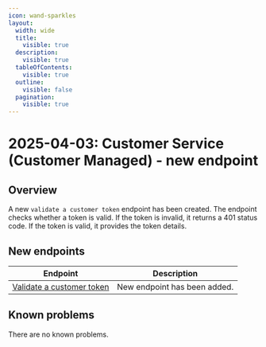 ```yaml
---
icon: wand-sparkles
layout:
  width: wide
  title:
    visible: true
  description:
    visible: true
  tableOfContents:
    visible: true
  outline:
    visible: false
  pagination:
    visible: true
---
```


# 2025-04-03: Customer Service (Customer Managed) - new endpoint

## Overview

A new `validate a customer token` endpoint has been created.
The endpoint checks whether a token is valid.
If the token is invalid, it returns a 401 status code.
If the token is valid, it provides the token details.

## New endpoints

| Endpoint                                                                                   | Description                  |
|--------------------------------------------------------------------------------------------|------------------------------|
| [Validate a customer token](https://developer.emporix.io/api-references/api-guides/companies-and-customers/customer-management/api-reference/authentication-and-authorization#get-customer-tenant-validateauthtoken)            | New endpoint has been added. |

## Known problems

There are no known problems.
